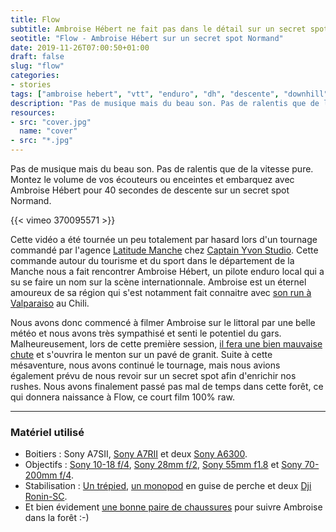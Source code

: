 ```yaml
---
title: Flow
subtitle: Ambroise Hébert ne fait pas dans le détail sur un secret spot normand
seotitle: "Flow - Ambroise Hébert sur un secret spot Normand"
date: 2019-11-26T07:00:50+01:00
draft: false
slug: "flow"
categories:
- stories
tags: ["ambroise hebert", "vtt", "enduro", "dh", "descente", "downhill", "cherbourg", "normandie", "manche"]
description: "Pas de musique mais du beau son. Pas de ralentis que de la vitesse pure. Ambroise Hébert ne fait pas dans le détail sur un secret spot normand."
resources:
- src: "cover.jpg"
  name: "cover"
- src: "*.jpg"
---
```


Pas de musique mais du beau son. Pas de ralentis que de la vitesse pure. Montez le volume de vos écouteurs ou enceintes et embarquez avec Ambroise Hébert pour 40 secondes de descente sur un secret spot Normand.

<div>
{{< vimeo 370095571 >}}
</div>

Cette vidéo a été tournée un peu totalement par hasard lors d'un tournage commandé par l'agence [Latitude Manche](https://latitude-manche.fr/) chez [Captain Yvon Studio](https://captainyvon.fr/). Cette commande autour du tourisme et du sport dans le département de la Manche nous a fait rencontrer Ambroise Hébert, un pilote enduro local qui a su se faire un nom sur la scène internationnale. Ambroise est un éternel amoureux de sa région qui s'est notamment fait connaitre avec [son run à Valparaiso](https://youtu.be/9x37p8ubZwc) au Chili.

Nous avons donc commencé à filmer Ambroise sur le littoral par une belle météo et nous avons très sympathisé et senti le potentiel du gars. Malheureusement, lors de cette première session, [il fera une bien mauvaise chute](https://www.instagram.com/p/B0oFcTEl-Qu/) et s'ouvrira le menton sur un pavé de granit. Suite à cette mésaventure, nous avons continué le tournage, mais nous avions également prévu de nous revoir sur un secret spot afin d'enrichir nos rushes. Nous avons finalement passé pas mal de temps dans cette forêt, ce qui donnera naissance à Flow, ce court film 100% raw.

***

### Matériel utilisé

* Boitiers : Sony A7SII, [Sony A7RII](https://amzn.to/34dvyHM) et deux [Sony A6300](https://amzn.to/2qKAXbM).
* Objectifs : [Sony 10-18 f/4](https://amzn.to/35bP0pM), [Sony 28mm f/2](https://amzn.to/36pmZet), [Sony 55mm f1.8](https://amzn.to/35b7RB3) et [Sony 70-200mm f/4](https://amzn.to/34bMTAV).
* Stabilisation : [Un trépied](https://amzn.to/2E5dG7c), [un monopod](https://amzn.to/36gMxdM) en guise de perche et deux [Dji Ronin-SC](https://amzn.to/34dfINg).
* Et bien évidement [une bonne paire de chaussures](https://amzn.to/3578Ke2) pour suivre Ambroise dans la forêt :-)
